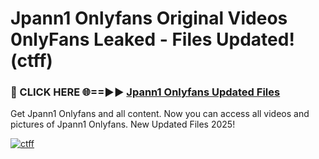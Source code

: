 # Jpann1 Onlyfans Original Videos 0nlyFans Leaked - Files Updated! (ctff)

<h3>🔴 CLICK HERE 🌐==►► <a href="https://tinyurl.com/ehrbuxhb" rel="nofollow">Jpann1 Onlyfans Updated Files</a></h3>

Get Jpann1 Onlyfans and all content. Now you can access all videos and pictures of Jpann1 Onlyfans. New Updated Files 2025!

[![ctff](https://i.imgur.com/lVYEuWS.gif)](https://tinyurl.com/ehrbuxhb)
